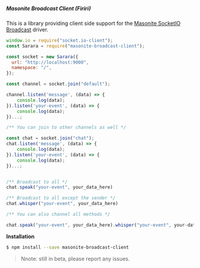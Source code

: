 ##### Masonite Broadcast Client (Firiri)

This is a library providing client side support for the [Masonite SocketIO Broadcast](https://github.com/yubarajshrestha/socketio-masonite-driver) driver.

```js
window.io = require("socket.io-client");
const Sarara = require("masonite-broadcast-client");

const socket = new Sarara({
  url: "http://localhost:9000",
  namespace: "/",
});

const channel = socket.join("default");

channel.listen('message', (data) => {
    console.log(data);
}).listen('your-event', (data) => {
    console.log(data);
})...;

/** You can join to other channels as well */

const chat = socket.join("chat");
chat.listen('message', (data) => {
    console.log(data);
}).listen('your-event', (data) => {
    console.log(data);
})...;


/** Broadcast to all */
chat.speak("your-event", your_data_here)

/** Broadcast to all except the sender */
chat.whisper("your-event", your_data_here)

/** You can also channel all methods */

chat.speak("your-event", your_data_here).whisper("your-event", your-data_here);

```

**Installation**

```sh
$ npm install --save masonite-broadcast-client
```

> Nnote: still in beta, please report any issues.
